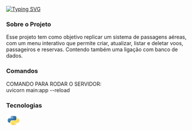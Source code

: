 [![Typing SVG](https://readme-typing-svg.herokuapp.com/?color=4682B4&size=35&center=true&vCenter=true&width=1000&lines=+Bem+vindo+ao+nosso+sistema+de+reserva+de+passagem!+)](https://git.io/typing-svg)


### Sobre o Projeto
Esse projeto tem como objetivo replicar um sistema de passagens aéreas, com um menu interativo 
que permite criar, atualizar, listar e deletar voos, passageiros e reservas. Contendo também uma ligação com banco de dados.


### Comandos
COMANDO PARA RODAR O SERVIDOR: <br>
uvicorn main:app --reload

### Tecnologias
<div>
<img alt="Gabi-Py" height="30" width="40" src="https://raw.githubusercontent.com/devicons/devicon/master/icons/python/python-original.svg">
</div>